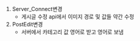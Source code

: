 1. Server_Connect변경
     - 게시글 수정 api에서 이미지 경로 및 값들 약간 수정
3. PostEdit변경
    - 서버에서 카테고리 값 영어로 받고 영어로 보냄 
